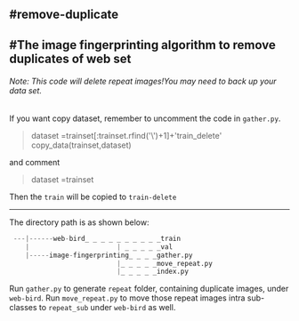 #remove-duplicate
---
#The image fingerprinting algorithm to remove duplicates of web set
---
###### Note: This code will delete repeat images!You may need to back up your data set.

If you want copy dataset, remember to uncomment the code in `gather.py`. 
>dataset =trainset[:trainset.rfind('\\')+1]+'train_delete'
>copy_data(trainset,dataset)  

and comment 
>dataset =trainset

Then the `train` will be copied to `train-delete`

------

The directory path is as shown below:  
```python
 ---|------web-bird_ _ _ _ _ _ _ _ _ _train
    |                      | _ _ _ _ _val  
    |-----image-fingerprinting_ _ _ _gather.py  
                           |_ _ _ _ _move_repeat.py  
                           |_ _ _ _ _index.py  
```

Run ` gather.py ` to generate `repeat` folder, containing duplicate images, under `web-bird`.
Run `move_repeat.py` to move those repeat images intra sub-classes to `repeat_sub` under `web-bird` as well.

